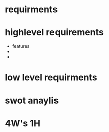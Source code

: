 # requirments

# highlevel requirements
* features
* 
* 
# low level requirments


# swot anaylis

# 4W's 1H